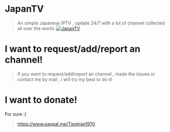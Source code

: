 # JapanTV
> An simple Japanese IPTV , update 24/7 with a lot of channel collected all over the world.
[![JapanTV](https://i.postimg.cc/NjHTFgWy/Screenshot-1.png)](https://postimg.cc/xX9qFSjY)
# I want to request/add/report an channel!
> If you want to request/add/report an channel , made the issues or contact me by mail , i will try my best to do it!
# I want to donate!
For sure :)
> https://www.paypal.me/Tieptran1970
